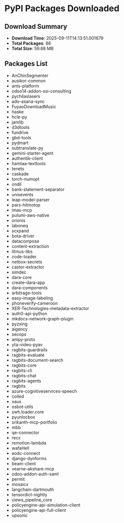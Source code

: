 # PyPI Packages Downloaded

## Download Summary
- **Download Time**: 2025-09-11T14:13:51.001679
- **Total Packages**: 86
- **Total Size**: 59.68 MB

## Packages List
- AnChinSegmenter
- ausikor-common
- ants-platform
- odoo14-addon-ssi-consulting
- pychilaslasers
- ado-asana-sync
- FuyaoDownloadMusic
- haske
- hcle-py
- jamlib
- d3dtools
- fundrive
- gbd-tools
- pydmart
- subtranslate-py
- gemini-starter-agent
- authentik-client
- hamtaa-texttools
- tenets
- caskade
- torch-numopt
- ondil
- bank-statement-separator
- unixevents
- leap-model-parser
- pars-hitmotop
- imas-mcp
- pulumi-aws-native
- orionis
- laboneq
- scxpand
- bota-driver
- datacompose
- content-extraction
- litmus-libs
- code-loader
- netbox-secrets
- castor-extractor
- simdec
- dara-core
- create-dara-app
- dara-components
- arbitrage-tools
- easy-image-labeling
- phoneverify-cameroon
- XER-Technologies-metadata-extractor
- auth0-api-python
- mkdocs-network-graph-plugin
- pyzxing
- aigency
- secops
- ampy-proto
- yta-video-pyav
- ragbits-guardrails
- ragbits-evaluate
- ragbits-document-search
- ragbits-core
- ragbits-cli
- ragbits-chat
- ragbits-agents
- ragbits
- azure-cognitiveservices-speech
- coiled
- xaux
- osbot-utils
- swh.loader.core
- pyunlocbox
- srikanth-mcp-portfolio
- mbb
- qe-connector
- recx
- remotion-lambda
- wafaHell
- eodc-connect
- django-dynforms
- beam-client
- vearne-akshare-mcp
- odoo-addon-auth-saml
- permit
- mosaicx
- langchain-dartmouth
- tensordict-nightly
- views_pipeline_core
- policyengine-api-simulation-client
- policyengine-api-full-client
- upsonic
